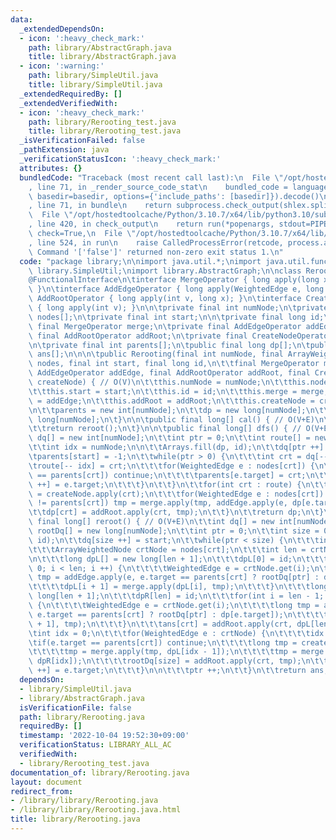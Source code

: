```yaml
---
data:
  _extendedDependsOn:
  - icon: ':heavy_check_mark:'
    path: library/AbstractGraph.java
    title: library/AbstractGraph.java
  - icon: ':warning:'
    path: library/SimpleUtil.java
    title: library/SimpleUtil.java
  _extendedRequiredBy: []
  _extendedVerifiedWith:
  - icon: ':heavy_check_mark:'
    path: library/Rerooting_test.java
    title: library/Rerooting_test.java
  _isVerificationFailed: false
  _pathExtension: java
  _verificationStatusIcon: ':heavy_check_mark:'
  attributes: {}
  bundledCode: "Traceback (most recent call last):\n  File \"/opt/hostedtoolcache/Python/3.10.7/x64/lib/python3.10/site-packages/onlinejudge_verify/documentation/build.py\"\
    , line 71, in _render_source_code_stat\n    bundled_code = language.bundle(stat.path,\
    \ basedir=basedir, options={'include_paths': [basedir]}).decode()\n  File \"/opt/hostedtoolcache/Python/3.10.7/x64/lib/python3.10/site-packages/onlinejudge_verify/languages/user_defined.py\"\
    , line 71, in bundle\n    return subprocess.check_output(shlex.split(command))\n\
    \  File \"/opt/hostedtoolcache/Python/3.10.7/x64/lib/python3.10/subprocess.py\"\
    , line 420, in check_output\n    return run(*popenargs, stdout=PIPE, timeout=timeout,\
    \ check=True,\n  File \"/opt/hostedtoolcache/Python/3.10.7/x64/lib/python3.10/subprocess.py\"\
    , line 524, in run\n    raise CalledProcessError(retcode, process.args,\nsubprocess.CalledProcessError:\
    \ Command '['false']' returned non-zero exit status 1.\n"
  code: "package library;\n\nimport java.util.*;\nimport java.util.function.*;\nimport\
    \ library.SimpleUtil;\nimport library.AbstractGraph;\n\nclass Rerooting {\n\t\
    @FunctionalInterface\n\tinterface MergeOperator { long apply(long x1, long x2);\
    \ }\n\tinterface AddEdgeOperator { long apply(WeightedEdge e, long x); }\n\tinterface\
    \ AddRootOperator { long apply(int v, long x); }\n\tinterface CreateNodeOperator\
    \ { long apply(int v); }\n\n\tprivate final int numNode;\n\tprivate final ArrayWeightedNode\
    \ nodes[];\n\tprivate final int start;\n\n\tprivate final long id;\n\tprivate\
    \ final MergeOperator merge;\n\tprivate final AddEdgeOperator addEdge;\n\tprivate\
    \ final AddRootOperator addRoot;\n\tprivate final CreateNodeOperator createNode;\n\
    \n\tprivate final int parents[];\n\tpublic final long dp[];\n\tpublic final long\
    \ ans[];\n\n\n\tpublic Rerooting(final int numNode, final ArrayWeightedNode[]\
    \ nodes, final int start, final long id,\n\t\tfinal MergeOperator merge, final\
    \ AddEdgeOperator addEdge, final AddRootOperator addRoot, final CreateNodeOperator\
    \ createNode) { // O(V)\n\t\tthis.numNode = numNode;\n\t\tthis.nodes = nodes;\n\
    \t\tthis.start = start;\n\t\tthis.id = id;\n\t\tthis.merge = merge;\n\t\tthis.addEdge\
    \ = addEdge;\n\t\tthis.addRoot = addRoot;\n\t\tthis.createNode = createNode;\n\
    \n\t\tparents = new int[numNode];\n\t\tdp = new long[numNode];\n\t\tans = new\
    \ long[numNode];\n\t}\n\n\tpublic final long[] cal() { // O(V+E)\n\t\tdfs();\n\
    \t\treturn reroot();\n\t}\n\n\tpublic final long[] dfs() { // O(V+E)\n\t\tint\
    \ dq[] = new int[numNode];\n\t\tint ptr = 0;\n\t\tint route[] = new int[numNode];\n\
    \t\tint idx = numNode;\n\n\t\tArrays.fill(dp, id);\n\t\tdq[ptr ++] = start;\n\t\
    \tparents[start] = -1;\n\t\twhile(ptr > 0) {\n\t\t\tint crt = dq[-- ptr];\n\t\t\
    \troute[-- idx] = crt;\n\t\t\tfor(WeightedEdge e : nodes[crt]) {\n\t\t\t\tif(e.target\
    \ == parents[crt]) continue;\n\t\t\t\tparents[e.target] = crt;\n\t\t\t\tdq[ptr\
    \ ++] = e.target;\n\t\t\t}\n\t\t}\n\t\tfor(int crt : route) {\n\t\t\tlong tmp\
    \ = createNode.apply(crt);\n\t\t\tfor(WeightedEdge e : nodes[crt]) if(e.target\
    \ != parents[crt]) tmp = merge.apply(tmp, addEdge.apply(e, dp[e.target]));\n\t\
    \t\tdp[crt] = addRoot.apply(crt, tmp);\n\t\t}\n\t\treturn dp;\n\t}\n\n\tpublic\
    \ final long[] reroot() { // O(V+E)\n\t\tint dq[] = new int[numNode];\n\t\tlong\
    \ rootDq[] = new long[numNode];\n\t\tint ptr = 0;\n\t\tint size = 0;\n\n\t\tArrays.fill(ans,\
    \ id);\n\t\tdq[size ++] = start;\n\t\twhile(ptr < size) {\n\t\t\tint crt = dq[ptr];\n\
    \t\t\tArrayWeightedNode crtNode = nodes[crt];\n\t\t\tint len = crtNode.size();\n\
    \n\t\t\tlong dpL[] = new long[len + 1];\n\t\t\tdpL[0] = id;\n\t\t\tfor(int i =\
    \ 0; i < len; i ++) {\n\t\t\t\tWeightedEdge e = crtNode.get(i);\n\t\t\t\tlong\
    \ tmp = addEdge.apply(e, e.target == parents[crt] ? rootDq[ptr] : dp[e.target]);\n\
    \t\t\t\tdpL[i + 1] = merge.apply(dpL[i], tmp);\n\t\t\t}\n\t\t\tlong dpR[] = new\
    \ long[len + 1];\n\t\t\tdpR[len] = id;\n\t\t\tfor(int i = len - 1; i >= 0; i --)\
    \ {\n\t\t\t\tWeightedEdge e = crtNode.get(i);\n\t\t\t\tlong tmp = addEdge.apply(e,\
    \ e.target == parents[crt] ? rootDq[ptr] : dp[e.target]);\n\t\t\t\tdpR[i] = merge.apply(dpR[i\
    \ + 1], tmp);\n\t\t\t}\n\t\t\tans[crt] = addRoot.apply(crt, dpL[len]);\n\n\t\t\
    \tint idx = 0;\n\t\t\tfor(WeightedEdge e : crtNode) {\n\t\t\t\tidx ++;\n\t\t\t\
    \tif(e.target == parents[crt]) continue;\n\t\t\t\tlong tmp = createNode.apply(crt);\n\
    \t\t\t\ttmp = merge.apply(tmp, dpL[idx - 1]);\n\t\t\t\ttmp = merge.apply(tmp,\
    \ dpR[idx]);\n\t\t\t\trootDq[size] = addRoot.apply(crt, tmp);\n\t\t\t\tdq[size\
    \ ++] = e.target;\n\t\t\t}\n\n\t\t\tptr ++;\n\t\t}\n\t\treturn ans;\n\t}\n}"
  dependsOn:
  - library/SimpleUtil.java
  - library/AbstractGraph.java
  isVerificationFile: false
  path: library/Rerooting.java
  requiredBy: []
  timestamp: '2022-10-04 19:52:30+09:00'
  verificationStatus: LIBRARY_ALL_AC
  verifiedWith:
  - library/Rerooting_test.java
documentation_of: library/Rerooting.java
layout: document
redirect_from:
- /library/library/Rerooting.java
- /library/library/Rerooting.java.html
title: library/Rerooting.java
---
```

